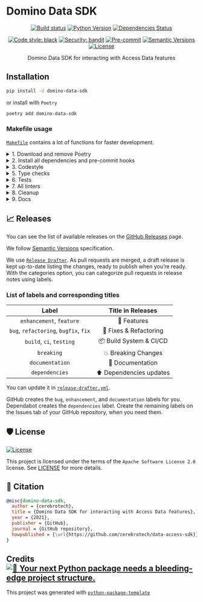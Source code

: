 # Domino Data SDK

<div align="center">

[![Build status](https://github.com/cerebrotech/data-access-sdk/workflows/build/badge.svg?branch=master&event=push)](https://github.com/cerebrotech/data-access-sdk/actions?query=workflow%3Abuild)
[![Python Version](https://img.shields.io/pypi/pyversions/domino-data-sdk.svg)](https://pypi.org/project/domino-data-sdk/)
[![Dependencies Status](https://img.shields.io/badge/dependencies-up%20to%20date-brightgreen.svg)](https://github.com/cerebrotech/data-access-sdk/pulls?utf8=%E2%9C%93&q=is%3Apr%20author%3Aapp%2Fdependabot)

[![Code style: black](https://img.shields.io/badge/code%20style-black-000000.svg)](https://github.com/psf/black)
[![Security: bandit](https://img.shields.io/badge/security-bandit-green.svg)](https://github.com/PyCQA/bandit)
[![Pre-commit](https://img.shields.io/badge/pre--commit-enabled-brightgreen?logo=pre-commit&logoColor=white)](https://github.com/cerebrotech/data-access-sdk/blob/master/.pre-commit-config.yaml)
[![Semantic Versions](https://img.shields.io/badge/%20%20%F0%9F%93%A6%F0%9F%9A%80-semantic--versions-e10079.svg)](https://github.com/cerebrotech/data-access-sdk/releases)
[![License](https://img.shields.io/github/license/cerebrotech/data-access-sdk)](https://github.com/cerebrotech/data-access-sdk/blob/master/LICENSE)

Domino Data SDK for interacting with Access Data features

</div>

## Installation

```bash
pip install -U domino-data-sdk
```

or install with `Poetry`

```bash
poetry add domino-data-sdk
```

### Makefile usage

[`Makefile`](https://github.com/cerebrotech/data-access-sdk/blob/master/Makefile) contains a lot of functions for faster development.

<details>
<summary>1. Download and remove Poetry</summary>
<p>

To download and install Poetry run:

```bash
make poetry-download
```

To uninstall

```bash
make poetry-remove
```

</p>
</details>

<details>
<summary>2. Install all dependencies and pre-commit hooks</summary>
<p>

Install requirements:

```bash
make install
```

Pre-commit hooks coulb be installed after `git init` via

```bash
make pre-commit-install
```

</p>
</details>

<details>
<summary>3. Codestyle</summary>
<p>

Automatic formatting uses `pyupgrade`, `isort` and `black`.

```bash
make codestyle

# or use synonym
make formatting
```

Codestyle checks only, without rewriting files:

```bash
make check-codestyle
```

> Note: `check-codestyle` uses `isort`, `black` and `darglint` library

<details>
<summary>4. Code security</summary>
<p>

```bash
make check-safety
```

This command launches `Poetry` integrity checks as well as identifies security issues with `Safety` and `Bandit`.

```bash
make check-safety
```

</p>
</details>

</p>
</details>

<details>
<summary>5. Type checks</summary>
<p>

Run `mypy` static type checker

```bash
make mypy
```

</p>
</details>

<details>
<summary>6. Tests</summary>
<p>

Run `pytest`

```bash
make test
```

</p>
</details>

<details>
<summary>7. All linters</summary>
<p>

Of course there is a command to ~~rule~~ run all linters in one:

```bash
make lint
```

the same as:

```bash
make test && make check-codestyle && make mypy && make check-safety
```

</p>
</details>

<details>
<summary>8. Cleanup</summary>
<p>

Delete pycache files

```bash
make pycache-remove
```

Remove package build

```bash
make build-remove
```

Or to remove pycache and build:

```bash
make clean-all
```

</p>
</details>

<details>
<summary>9. Docs</summary>
<p>

Build the documentation

```bash
make docs
```

Open the docs index page

```bash
make open-docs
```

</p>
</details>

## 📈 Releases

You can see the list of available releases on the [GitHub Releases](https://github.com/cerebrotech/data-access-sdk/releases) page.

We follow [Semantic Versions](https://semver.org/) specification.

We use [`Release Drafter`](https://github.com/marketplace/actions/release-drafter). As pull requests are merged, a draft release is kept up-to-date listing the changes, ready to publish when you’re ready. With the categories option, you can categorize pull requests in release notes using labels.

### List of labels and corresponding titles

|               **Label**               |  **Title in Releases**  |
| :-----------------------------------: | :---------------------: |
|       `enhancement`, `feature`        |       🚀 Features       |
| `bug`, `refactoring`, `bugfix`, `fix` | 🔧 Fixes & Refactoring  |
|       `build`, `ci`, `testing`        | 📦 Build System & CI/CD |
|              `breaking`               |   💥 Breaking Changes   |
|            `documentation`            |    📝 Documentation     |
|            `dependencies`             | ⬆️ Dependencies updates |

You can update it in [`release-drafter.yml`](https://github.com/cerebrotech/data-access-sdk/blob/master/.github/release-drafter.yml).

GitHub creates the `bug`, `enhancement`, and `documentation` labels for you. Dependabot creates the `dependencies` label. Create the remaining labels on the Issues tab of your GitHub repository, when you need them.

## 🛡 License

[![License](https://img.shields.io/github/license/cerebrotech/data-access-sdk)](https://github.com/cerebrotech/data-access-sdk/blob/master/LICENSE)

This project is licensed under the terms of the `Apache Software License 2.0` license. See [LICENSE](https://github.com/cerebrotech/data-access-sdk/blob/master/LICENSE) for more details.

## 📃 Citation

```bibtex
@misc{domino-data-sdk,
  author = {cerebrotech},
  title = {Domino Data SDK for interacting with Access Data features},
  year = {2021},
  publisher = {GitHub},
  journal = {GitHub repository},
  howpublished = {\url{https://github.com/cerebrotech/data-access-sdk}}
}
```

## Credits [![🚀 Your next Python package needs a bleeding-edge project structure.](https://img.shields.io/badge/python--package--template-%F0%9F%9A%80-brightgreen)](https://github.com/TezRomacH/python-package-template)

This project was generated with [`python-package-template`](https://github.com/TezRomacH/python-package-template)
